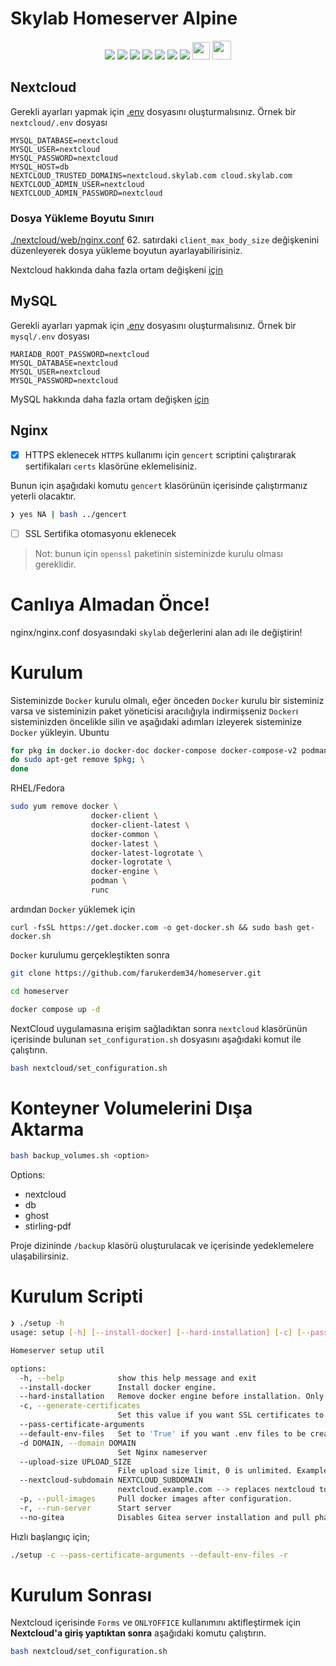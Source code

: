 # Skylab Homeserver Alpine

<div align="center">
<img src="https://img.shields.io/badge/Alpine_Linux-0D597F?style=for-the-badge&logo=alpine-linux&logoColor=white" \> <img src="https://img.shields.io/badge/Docker-2CA5E0?style=for-the-badge&logo=docker&logoColor=white"></img> <img src="https://img.shields.io/badge/Nginx-009639?style=for-the-badge&logo=nginx&logoColor=white"></img> </img> <img src="https://img.shields.io/badge/MySQL-005C84?style=for-the-badge&logo=mysql&logoColor=white"/> <img src="https://img.shields.io/badge/MariaDB-003545?style=for-the-badge&logo=mariadb&logoColor=white"></img> <img src="https://img.shields.io/badge/redis-CC0000.svg?&style=for-the-badge&logo=redis&logoColor=white"\> <img src="https://img.shields.io/badge/Nextcloud-0082C9?style=for-the-badge&logo=Nextcloud&logoColor=white"></img> <img src="https://clovyr.app/assets/gitea-badge-kxnRnZw-.webp" width="28"> <img src="https://raw.githubusercontent.com/Stirling-Tools/Stirling-PDF/main/docs/stirling.png" width="30"/>
</div>

## Nextcloud
Gerekli ayarları yapmak için [.env](https://github.com/farukerdem34/homeserver/blob/alpine/nextcloud/example.env) dosyasını oluşturmalısınız.
Örnek bir `nextcloud/.env` dosyası
```
MYSQL_DATABASE=nextcloud
MYSQL_USER=nextcloud
MYSQL_PASSWORD=nextcloud
MYSQL_HOST=db
NEXTCLOUD_TRUSTED_DOMAINS=nextcloud.skylab.com cloud.skylab.com
NEXTCLOUD_ADMIN_USER=nextcloud
NEXTCLOUD_ADMIN_PASSWORD=nextcloud
```
### Dosya Yükleme Boyutu Sınırı
[./nextcloud/web/nginx.conf](https://github.com/farukerdem34/homeserver/blob/alpine/nextcloud/web/nginx.conf) 62. satırdaki `client_max_body_size` değişkenini düzenleyerek dosya yükleme boyutun ayarlayabilirisiniz.

Nextcloud hakkında daha fazla ortam değişkeni [için](https://hub.docker.com/_/nextcloud#docker-secrets)

## MySQL
Gerekli ayarları yapmak için [.env](https://github.com/farukerdem34/homeserver/blob/alpine/mysql/example.env) dosyasını oluşturmalısınız.
Örnek bir `mysql/.env` dosyası
```
MARIADB_ROOT_PASSWORD=nextcloud
MYSQL_DATABASE=nextcloud
MYSQL_USER=nextcloud
MYSQL_PASSWORD=nextcloud
```
MySQL hakkında daha fazla ortam değişken [için](https://dev.mysql.com/doc/refman/5.7/en/environment-variables.html)

## Nginx
- [X] HTTPS eklenecek
`HTTPS` kullanımı için `gencert` scriptini çalıştırarak sertifikaları `certs` klasörüne eklemelisiniz.

Bunun için aşağıdaki komutu `gencert` klasörünün içerisinde çalıştırmanız yeterli olacaktır.
```bash
❯ yes NA | bash ../gencert
```
- [ ] SSL Sertifika otomasyonu eklenecek

> Not: bunun için `openssl` paketinin sisteminizde kurulu olması gereklidir.

# Canlıya Almadan Önce!
nginx/nginx.conf dosyasındaki `skylab` değerlerini alan adı ile değiştirin!

# Kurulum
Sisteminizde `Docker` kurulu olmalı, eğer önceden `Docker` kurulu bir sisteminiz varsa ve sisteminizin paket yöneticisi aracılığıyla indirmişseniz `Docker`ı sisteminizden öncelikle silin ve aşağıdaki adımları izleyerek sisteminize `Docker` yükleyin.
Ubuntu
```bash
for pkg in docker.io docker-doc docker-compose docker-compose-v2 podman-docker containerd runc; \
do sudo apt-get remove $pkg; \
done
```

RHEL/Fedora
```bash
sudo yum remove docker \
                  docker-client \
                  docker-client-latest \
                  docker-common \
                  docker-latest \
                  docker-latest-logrotate \
                  docker-logrotate \
                  docker-engine \
                  podman \
                  runc
```
ardından `Docker` yüklemek için
```
curl -fsSL https://get.docker.com -o get-docker.sh && sudo bash get-docker.sh
```
`Docker` kurulumu gerçekleştikten sonra
```bash
git clone https://github.com/farukerdem34/homeserver.git
```
```bash
cd homeserver
```
```bash
docker compose up -d
```
NextCloud uygulamasına erişim sağladıktan sonra `nextcloud` klasörünün içerisinde bulunan `set_configuration.sh` dosyasını aşağıdaki komut ile çalıştırın.
```bash
bash nextcloud/set_configuration.sh
```
# Konteyner Volumelerini Dışa Aktarma
```bash
bash backup_volumes.sh <option>
```
Options:
- nextcloud
- db
- ghost
- stirling-pdf

Proje dizininde `/backup` klasörü oluşturulacak ve içerisinde yedeklemelere ulaşabilirsiniz.

# Kurulum Scripti

```bash
❯ ./setup -h
usage: setup [-h] [--install-docker] [--hard-installation] [-c] [--pass-certificate-arguments] [--default-env-files] [-d DOMAIN] [--upload-size UPLOAD_SIZE] [--nextcloud-subdomain NEXTCLOUD_SUBDOMAIN] [-p] [-r] [--no-gitea]

Homeserver setup util

options:
  -h, --help            show this help message and exit
  --install-docker      Install docker engine.
  --hard-installation   Remove docker engine before installation. Only RHEL&Debian based distros!
  -c, --generate-certificates
                        Set this value if you want SSL certificates to be generated, set it to 'False' or leave it blank if you want to use test certificates.
  --pass-certificate-arguments
  --default-env-files   Set to 'True' if you want .env files to be created using standard instance files.
  -d DOMAIN, --domain DOMAIN
                        Set Nginx nameserver
  --upload-size UPLOAD_SIZE
                        File upload size limit, 0 is unlimited. Example: 16G, 100M.
  --nextcloud-subdomain NEXTCLOUD_SUBDOMAIN
                        nextcloud.example.com --> replaces nextcloud to any subdomain string
  -p, --pull-images     Pull docker images after configuration.
  -r, --run-server      Start server
  --no-gitea            Disables Gitea server installation and pull phases.
```
Hızlı başlangıç için;

```bash
./setup -c --pass-certificate-arguments --default-env-files -r
```

# Kurulum Sonrası
Nextcloud içerisinde `Forms` ve `ONLYOFFICE` kullanımını aktifleştirmek için **Nextcloud'a giriş yaptıktan sonra** aşağıdaki komutu çalıştırın.

```bash
bash nextcloud/set_configuration.sh
```
